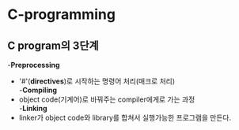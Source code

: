 # C-programming
## C program의 3단계  
 -**Preprocessing**  
   + '#'(**directives**)로 시작하는 명령어 처리(매크로 처리)      
 -**Compiling**      
   + object code(기계어)로 바꿔주는 compiler에게로 가는 과정    
 -**Linking**      
   + linker가 object code와 library를 합쳐서 실행가능한 프로그램을 만든다.  
